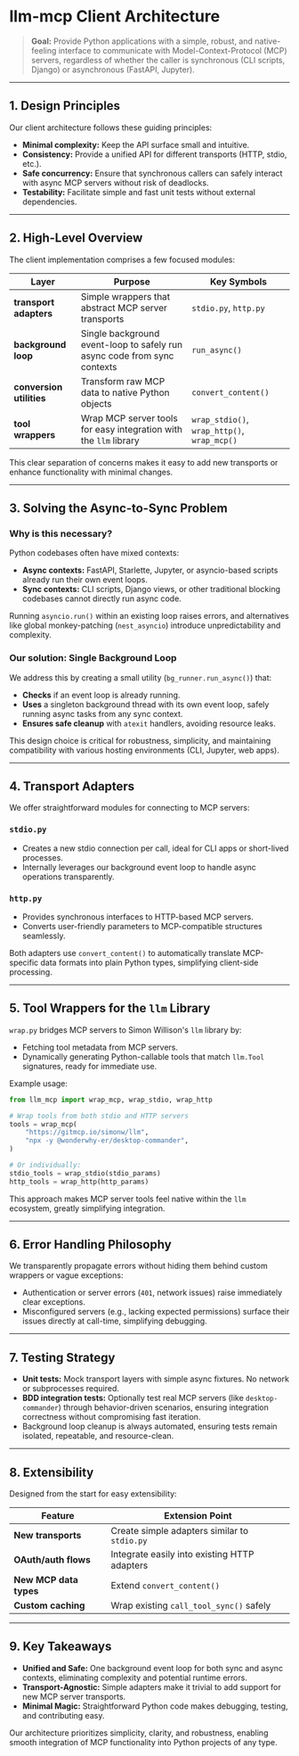 # llm-mcp Client Architecture

> **Goal:** Provide Python applications with a simple, robust, and
> native-feeling interface to communicate with Model-Context-Protocol (MCP)
> servers, regardless of whether the caller is synchronous (CLI scripts, Django)
> or asynchronous (FastAPI, Jupyter).

---

## 1. Design Principles

Our client architecture follows these guiding principles:

* **Minimal complexity:** Keep the API surface small and intuitive.
* **Consistency:** Provide a unified API for different transports (HTTP, stdio,
  etc.).
* **Safe concurrency:** Ensure that synchronous callers can safely interact
  with async MCP servers without risk of deadlocks.
* **Testability:** Facilitate simple and fast unit tests without external
  dependencies.

---

## 2. High-Level Overview

The client implementation comprises a few focused modules:

| Layer                    | Purpose                                                                  | Key Symbols                                 |
|--------------------------|--------------------------------------------------------------------------|---------------------------------------------|
| **transport adapters**   | Simple wrappers that abstract MCP server transports                      | `stdio.py`, `http.py`                       |
| **background loop**      | Single background event-loop to safely run async code from sync contexts | `run_async()`                               |
| **conversion utilities** | Transform raw MCP data to native Python objects                          | `convert_content()`                         |
| **tool wrappers**        | Wrap MCP server tools for easy integration with the `llm` library        | `wrap_stdio()`, `wrap_http()`, `wrap_mcp()` |

This clear separation of concerns makes it easy to add new transports or
enhance functionality with minimal changes.

---

## 3. Solving the Async-to-Sync Problem

### Why is this necessary?

Python codebases often have mixed contexts:

* **Async contexts:** FastAPI, Starlette, Jupyter, or asyncio-based scripts
  already run their own event loops.
* **Sync contexts:** CLI scripts, Django views, or other traditional blocking
  codebases cannot directly run async code.

Running `asyncio.run()` within an existing loop raises errors, and alternatives
like global monkey-patching (`nest_asyncio`) introduce unpredictability and
complexity.

### Our solution: Single Background Loop

We address this by creating a small utility (`bg_runner.run_async()`) that:

* **Checks** if an event loop is already running.
* **Uses** a singleton background thread with its own event loop, safely
  running async tasks from any sync context.
* **Ensures safe cleanup** with `atexit` handlers, avoiding resource leaks.

This design choice is critical for robustness, simplicity, and maintaining
compatibility with various hosting environments (CLI, Jupyter, web apps).

---

## 4. Transport Adapters

We offer straightforward modules for connecting to MCP servers:

### `stdio.py`

* Creates a new stdio connection per call, ideal for CLI apps or short-lived
  processes.
* Internally leverages our background event loop to handle async operations
  transparently.

### `http.py`

* Provides synchronous interfaces to HTTP-based MCP servers.
* Converts user-friendly parameters to MCP-compatible structures seamlessly.

Both adapters use `convert_content()` to automatically translate MCP-specific
data formats into plain Python types, simplifying client-side processing.

---

## 5. Tool Wrappers for the `llm` Library

`wrap.py` bridges MCP servers to Simon Willison's `llm` library by:

* Fetching tool metadata from MCP servers.
* Dynamically generating Python-callable tools that match `llm.Tool`
  signatures, ready for immediate use.

Example usage:

```python
from llm_mcp import wrap_mcp, wrap_stdio, wrap_http

# Wrap tools from both stdio and HTTP servers
tools = wrap_mcp(
    "https://gitmcp.io/simonw/llm",
    "npx -y @wonderwhy-er/desktop-commander",
)

# Or individually:
stdio_tools = wrap_stdio(stdio_params)
http_tools = wrap_http(http_params)
```

This approach makes MCP server tools feel native within the `llm` ecosystem,
greatly simplifying integration.

---

## 6. Error Handling Philosophy

We transparently propagate errors without hiding them behind custom wrappers or
vague exceptions:

* Authentication or server errors (`401`, network issues) raise immediately
  clear exceptions.
* Misconfigured servers (e.g., lacking expected permissions) surface their
  issues directly at call-time, simplifying debugging.

---

## 7. Testing Strategy

* **Unit tests:** Mock transport layers with simple async fixtures. No network
  or subprocesses required.
* **BDD integration tests:** Optionally test real MCP servers (like
  `desktop-commander`) through behavior-driven scenarios, ensuring integration
  correctness without compromising fast iteration.
* Background loop cleanup is always automated, ensuring tests remain isolated,
  repeatable, and resource-clean.

---

## 8. Extensibility

Designed from the start for easy extensibility:

| Feature                | Extension Point                              |
|------------------------|----------------------------------------------|
| **New transports**     | Create simple adapters similar to `stdio.py` |
| **OAuth/auth flows**   | Integrate easily into existing HTTP adapters |
| **New MCP data types** | Extend `convert_content()`                   |
| **Custom caching**     | Wrap existing `call_tool_sync()` safely      |

---

## 9. Key Takeaways

* **Unified and Safe:** One background event loop for both sync and async
  contexts, eliminating complexity and potential runtime errors.
* **Transport-Agnostic:** Simple adapters make it trivial to add support for
  new MCP server transports.
* **Minimal Magic:** Straightforward Python code makes debugging, testing, and
  contributing easy.

Our architecture prioritizes simplicity, clarity, and robustness, enabling
smooth integration of MCP functionality into Python projects of any type.
